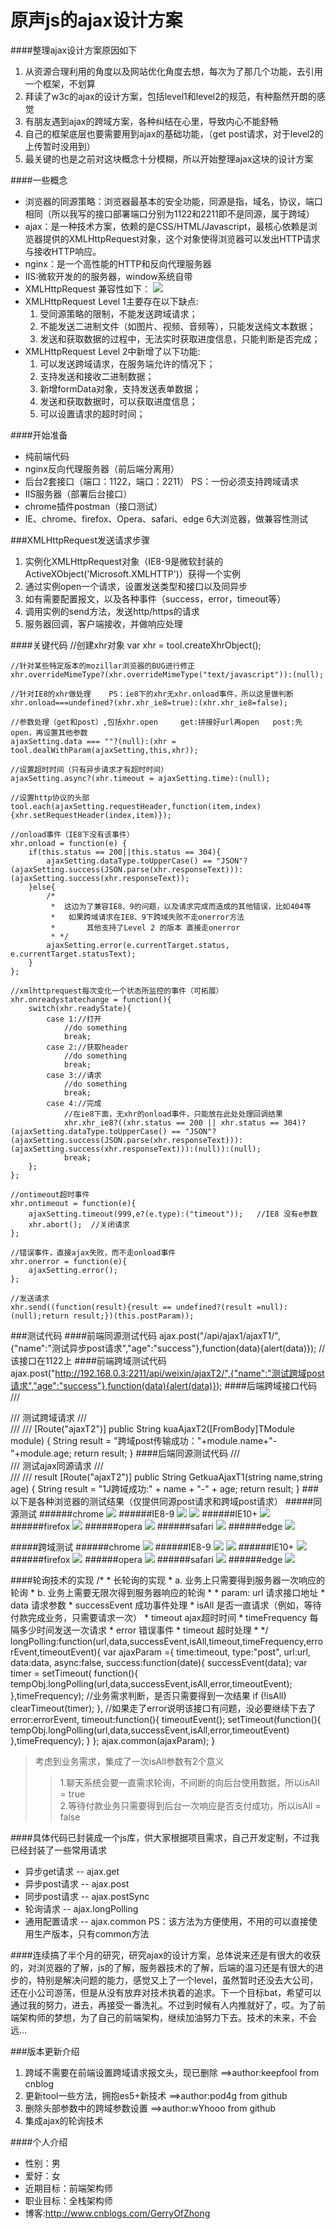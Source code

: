 # 原声js的ajax设计方案
####整理ajax设计方案原因如下
  1. 从资源合理利用的角度以及网站优化角度去想，每次为了那几个功能，去引用一个框架，不划算   
  2. 拜读了w3c的ajax的设计方案，包括level1和level2的规范，有种豁然开朗的感觉    
  3. 有朋友遇到ajax的跨域方案，各种纠结在心里，导致内心不能舒畅    
  4. 自己的框架底层也要需要用到ajax的基础功能，（get post请求，对于level2的上传暂时没用到）   
  5. 最关键的也是之前对这块概念十分模糊，所以开始整理ajax这块的设计方案    
  
####一些概念
  * 浏览器的同源策略：浏览器最基本的安全功能，同源是指，域名，协议，端口相同（所以我写的接口部署端口分别为1122和2211即不是同源，属于跨域）
  * ajax：是一种技术方案，依赖的是CSS/HTML/Javascript，最核心依赖是浏览器提供的XMLHttpRequest对象，这个对象使得浏览器可以发出HTTP请求与接收HTTP响应。
  * nginx：是一个高性能的HTTP和反向代理服务器
  * IIS:微软开发的的服务器，window系统自带
  * XMLHttpRequest 兼容性如下：
	![](http://images2015.cnblogs.com/blog/801930/201611/801930-20161129224459115-1023971996.png)
  * XMLHttpRequest Level 1主要存在以下缺点:
    1. 受同源策略的限制，不能发送跨域请求；
    2. 不能发送二进制文件（如图片、视频、音频等），只能发送纯文本数据；
    3. 发送和获取数据的过程中，无法实时获取进度信息，只能判断是否完成；
  * XMLHttpRequest Level 2中新增了以下功能:
    1. 可以发送跨域请求，在服务端允许的情况下；   
    2. 支持发送和接收二进制数据；    
    3. 新增formData对象，支持发送表单数据；   
    4. 发送和获取数据时，可以获取进度信息；   
    5. 可以设置请求的超时时间；   
    
####开始准备
  * 纯前端代码
  * nginx反向代理服务器（前后端分离用）
  * 后台2套接口（端口：1122，端口：2211）  PS：一份必须支持跨域请求
  * IIS服务器（部署后台接口）
  * chrome插件postman（接口测试）
  * IE、chrome、firefox、Opera、safari、edge 6大浏览器，做兼容性测试
  
###XMLHttpRequest发送请求步骤
  1. 实例化XMLHttpRequest对象（IE8-9是微软封装的ActiveXObject('Microsoft.XMLHTTP')）获得一个实例
  2. 通过实例open一个请求，设置发送类型和接口以及同异步
  3. 如有需要配置报文，以及各种事件（success，error，timeout等）
  4. 调用实例的send方法，发送http/https的请求
  5. 服务器回调，客户端接收，并做响应处理
  
####关键代码
    //创建xhr对象
    var xhr = tool.createXhrObject();

    //针对某些特定版本的mozillar浏览器的BUG进行修正
    xhr.overrideMimeType?(xhr.overrideMimeType("text/javascript")):(null);

    //针对IE8的xhr做处理    PS：ie8下的xhr无xhr.onload事件，所以这里做判断
    xhr.onload===undefined?(xhr.xhr_ie8=true):(xhr.xhr_ie8=false);

    //参数处理（get和post）,包括xhr.open     get:拼接好url再open   post:先open，再设置其他参数
    ajaxSetting.data === ""?(null):(xhr = tool.dealWithParam(ajaxSetting,this,xhr));

    //设置超时时间（只有异步请求才有超时时间）
    ajaxSetting.async?(xhr.timeout = ajaxSetting.time):(null);

    //设置http协议的头部
    tool.each(ajaxSetting.requestHeader,function(item,index){xhr.setRequestHeader(index,item)});

    //onload事件（IE8下没有该事件）
    xhr.onload = function(e) {
        if(this.status == 200||this.status == 304){
            ajaxSetting.dataType.toUpperCase() == "JSON"?(ajaxSetting.success(JSON.parse(xhr.responseText))):(ajaxSetting.success(xhr.responseText));
        }else{
            /*
             *  这边为了兼容IE8、9的问题，以及请求完成而造成的其他错误，比如404等
             *   如果跨域请求在IE8、9下跨域失败不走onerror方法
             *       其他支持了Level 2 的版本 直接走onerror
             * */
            ajaxSetting.error(e.currentTarget.status, e.currentTarget.statusText);
        }
    };

    //xmlhttprequest每次变化一个状态所监控的事件（可拓展）
    xhr.onreadystatechange = function(){
        switch(xhr.readyState){
            case 1://打开
                //do something
                break;
            case 2://获取header
                //do something
                break;
            case 3://请求
                //do something
                break;
            case 4://完成
                //在ie8下面，无xhr的onload事件，只能放在此处处理回调结果
                xhr.xhr_ie8?((xhr.status == 200 || xhr.status == 304)?(ajaxSetting.dataType.toUpperCase() == "JSON"?(ajaxSetting.success(JSON.parse(xhr.responseText))):(ajaxSetting.success(xhr.responseText))):(null)):(null);
                break;
        };
    };

    //ontimeout超时事件
    xhr.ontimeout = function(e){
        ajaxSetting.timeout(999,e?(e.type):("timeout"));   //IE8 没有e参数
        xhr.abort();  //关闭请求
    };

    //错误事件，直接ajax失败，而不走onload事件
    xhr.onerror = function(e){
        ajaxSetting.error();
    };

    //发送请求
    xhr.send((function(result){result == undefined?(result =null):(null);return result;})(this.postParam));
            
###测试代码
####前端同源测试代码
    ajax.post("/api/ajax1/ajaxT1/",{"name":"测试异步post请求","age":"success"},function(data){alert(data)});  //该接口在1122上
####前端跨域测试代码
    ajax.post("http://192.168.0.3:2211/api/weixin/ajaxT2/",{"name":"测试跨域post请求","age":"success"},function(data){alert(data)});
####后端跨域接口代码
    /// <summary>
    /// 测试跨域请求
    /// </summary>
    /// <param name="module"></param>
    /// <returns></returns>
    [Route("ajaxT2")]
    public String kuaAjaxT2([FromBody]TModule module)
    {
        String result = "跨域post传输成功："+module.name+"-"+module.age;
        return result;
    }
####后端同源测试代码
    /// <summary>
    /// 测试ajax同源请求
    /// </summary>
    /// <param qwer="code"></param>
    /// <returns>result</returns>
    [Route("ajaxT2")]
    public String GetkuaAjaxT1(string name,string age)
    {
        String result = "1J跨域成功:" + name + "-" + age;
        return result;
    }
###以下是各种浏览器的测试结果（仅提供同源post请求和跨域post请求）
#####同源测试
######chrome
![](http://images2015.cnblogs.com/blog/801930/201611/801930-20161129230238927-2089656702.png)
######IE8-9
![](http://images2015.cnblogs.com/blog/801930/201611/801930-20161129230248709-1923043215.png)
![](http://images2015.cnblogs.com/blog/801930/201611/801930-20161129230306302-1703939611.png)
######IE10+
![](http://images2015.cnblogs.com/blog/801930/201611/801930-20161129230347068-1928619242.png)
######firefox
![](http://images2015.cnblogs.com/blog/801930/201611/801930-20161129230452615-113489743.png)
######opera
![](http://images2015.cnblogs.com/blog/801930/201611/801930-20161129230611365-1169854535.png)
######safari
![](http://images2015.cnblogs.com/blog/801930/201611/801930-20161129230713615-2040676482.png)
######edge
![](http://images2015.cnblogs.com/blog/801930/201611/801930-20161129230814818-1130849183.png)

#####跨域测试
######chrome
![](http://images2015.cnblogs.com/blog/801930/201611/801930-20161129230913599-1189375449.png)
######IE8-9
![](http://images2015.cnblogs.com/blog/801930/201611/801930-20161129230942302-1611540664.png)
![](http://images2015.cnblogs.com/blog/801930/201611/801930-20161129230956990-1637046338.png)
######IE10+
![](http://images2015.cnblogs.com/blog/801930/201611/801930-20161129231021209-1271264367.png)
######firefox
![](http://images2015.cnblogs.com/blog/801930/201611/801930-20161129231044943-1370903842.png)
######opera
![](http://images2015.cnblogs.com/blog/801930/201611/801930-20161129231104552-1637987456.png)
######safari
![](http://images2015.cnblogs.com/blog/801930/201611/801930-20161129231127834-855103713.png)
######edge
![](http://images2015.cnblogs.com/blog/801930/201611/801930-20161129231145693-678151401.png)

####轮询技术的实现
    /*
    * 长轮询的实现
    *   a. 业务上只需要得到服务器一次响应的轮询
    *   b. 业务上需要无限次得到服务器响应的轮询
    *
    *   param: url   请求接口地址
    *          data  请求参数
    *          successEvent    成功事件处理
    *          isAll           是否一直请求（例如，等待付款完成业务，只需要请求一次）
    *          timeout         ajax超时时间
    *          timeFrequency   每隔多少时间发送一次请求
    *          error           错误事件
    *          timeout         超时处理
    * */
    longPolling:function(url,data,successEvent,isAll,timeout,timeFrequency,errorEvent,timeoutEvent){
       var ajaxParam ={
           time:timeout,
           type:"post",
           url:url,
           data:data,
           async:false,
           success:function(date){
               successEvent(data);
               var timer = setTimeout(
                   function(){
                       tempObj.longPolling(url,data,successEvent,isAll,error,timeoutEvent);
                   },timeFrequency);
               //业务需求判断，是否只需要得到一次结果
               if (!isAll) clearTimeout(timer);
           },
           //如果走了error说明该接口有问题，没必要继续下去了
           error:errorEvent,
           timeout:function(){
               timeoutEvent();
               setTimeout(function(){
                   tempObj.longPolling(url,data,successEvent,isAll,error,timeoutEvent)
               },timeFrequency);
           }
       };
       ajax.common(ajaxParam);
    }
> 考虑到业务需求，集成了一次isAll参数有2个意义
>> 1.聊天系统会要一直需求轮询，不间断的向后台使用数据，所以isAll = true        
>> 2.等待付款业务只需要得到后台一次响应是否支付成功，所以isAll = false

####具体代码已封装成一个js库，供大家根据项目需求，自己开发定制，不过我已经封装了一些常用请求
  * 异步get请求  --  ajax.get
  * 异步post请求  --  ajax.post
  * 同步post请求  --  ajax.postSync
  * 轮询请求      --  ajax.longPolling
  * 通用配置请求  --  ajax.common
PS：该方法为方便使用，不用的可以直接使用生产版本，只有common方法 

####连续搞了半个月的研究，研究ajax的设计方案，总体说来还是有很大的收获的，对浏览器的了解，js的了解，服务器技术的了解，后端的温习还是有很大的进步的，特别是解决问题的能力，感觉又上了一个level，虽然暂时还没去大公司，还在小公司游荡，但是从没有放弃对技术执着的追求。下一个目标bat，希望可以通过我的努力，进去，再接受一番洗礼。不过到时候有人内推就好了，哎。为了前端架构师的梦想，为了自己的前端架构，继续加油努力下去。技术的未来，不会远...

###版本更新介绍
  1. 跨域不需要在前端设置跨域请求报文头，现已删除   ==>author:keepfool from cnblog
  2. 更新tool一些方法，拥抱es5+新技术				==>author:pod4g from github  
  3. 删除头部参数中的跨域参数设置					==>author:wYhooo from github
  4. 集成ajax的轮询技术
  
####个人介绍
  * 性别：男
  * 爱好：女
  * 近期目标：前端架构师
  * 职业目标：全栈架构师
  * 博客:http://www.cnblogs.com/GerryOfZhong
